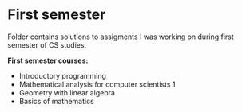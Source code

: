 # First semester

Folder contains solutions to assigments I was working on during first semester of CS studies.

**First semester courses:**
- Introductory programming
- Mathematical analysis for computer scientists 1
- Geometry with linear algebra
- Basics of mathematics
